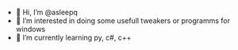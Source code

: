 - 👋 Hi, I’m @asleepq
- 👀 I’m interested in doing some usefull tweakers or programms for windows
- 🌱 I’m currently learning py, c#, c++


<!---
asleepq/asleepq is a ✨ special ✨ repository because its `README.md` (this file) appears on your GitHub profile.
You can click the Preview link to take a look at your changes.
--->
